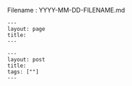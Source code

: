 Filename : YYYY-MM-DD-FILENAME.md


```
---
layout: page
title: 
---
```

```
---
layout: post
title: 
tags: [""]
---
```

